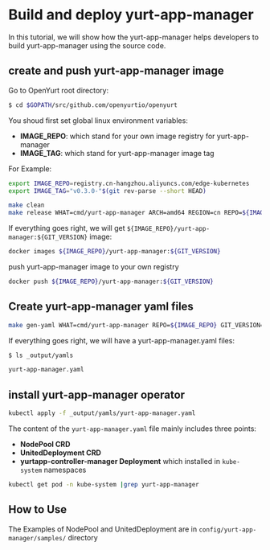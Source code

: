 
# Build and deploy yurt-app-manager

In this tutorial, we will show how the yurt-app-manager helps developers to build yurt-app-manager using the source code.

## create and push yurt-app-manager image

Go to OpenYurt root directory:
```bash
$ cd $GOPATH/src/github.com/openyurtio/openyurt
```

You shoud first set global linux environment variables:
  - **IMAGE_REPO**: which stand for your own image registry for yurt-app-manager
  - **IMAGE_TAG**: which stand for yurt-app-manager image tag

For Example:
```bash
export IMAGE_REPO=registry.cn-hangzhou.aliyuncs.com/edge-kubernetes
export IMAGE_TAG="v0.3.0-"$(git rev-parse --short HEAD)
```

```bash
make clean
make release WHAT=cmd/yurt-app-manager ARCH=amd64 REGION=cn REPO=${IMAGE_REPO} GIT_VERSION=${IMAGE_TAG}
```

If everything goes right, we will get `${IMAGE_REPO}/yurt-app-manager:${GIT_VERSION}` image:

```bash
docker images ${IMAGE_REPO}/yurt-app-manager:${GIT_VERSION}
```

push yurt-app-manager image to your own registry
```bash
docker push ${IMAGE_REPO}/yurt-app-manager:${GIT_VERSION}
```
## Create yurt-app-manager yaml files

```bash
make gen-yaml WHAT=cmd/yurt-app-manager REPO=${IMAGE_REPO} GIT_VERSION=${IMAGE_TAG}
```

If everything goes right, we will have a yurt-app-manager.yaml files:
```bash
$ ls _output/yamls

yurt-app-manager.yaml
```

## install yurt-app-manager operator

```bash
kubectl apply -f _output/yamls/yurt-app-manager.yaml
```
The content of the `yurt-app-manager.yaml` file mainly includes three points:
- **NodePool CRD**
- **UnitedDeployment CRD**
- **yurtapp-controller-manager Deployment** which installed in `kube-system` namespaces

``` bash
kubectl get pod -n kube-system |grep yurt-app-manager
```

## How to Use

The Examples of NodePool and UnitedDeployment are in `config/yurt-app-manager/samples/` directory


